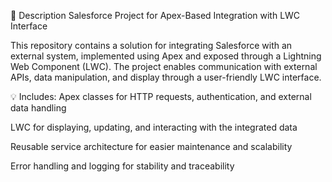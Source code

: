 📘 Description
Salesforce Project for Apex-Based Integration with LWC Interface

This repository contains a solution for integrating Salesforce with an external system, implemented using Apex and exposed through a Lightning Web Component (LWC). The project enables communication with external APIs, data manipulation, and display through a user-friendly LWC interface.

💡 Includes:
Apex classes for HTTP requests, authentication, and external data handling

LWC for displaying, updating, and interacting with the integrated data

Reusable service architecture for easier maintenance and scalability

Error handling and logging for stability and traceability